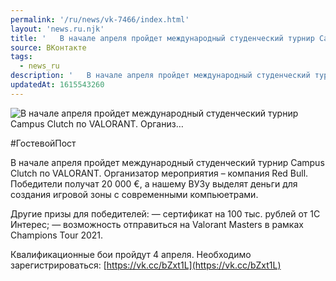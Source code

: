 ```yaml
---
permalink: '/ru/news/vk-7466/index.html'
layout: 'news.ru.njk'
title: '   В начале апреля пройдет международный студенческий турнир Campus Clutch по VALORANT. Организ…'
source: ВКонтакте
tags:
  - news_ru
description: '   В начале апреля пройдет международный студенческий турнир Campus Clutch по VALORANT. Организ…'
updatedAt: 1615543260
---
```

![   В начале апреля пройдет международный студенческий турнир Campus Clutch по VALORANT. Организ…](https://sun9-41.userapi.com/sun9-5/impg/0I2c3D_5WvR6pDfNoNWAohk4OxLnWAdX3dzwoQ/7aJ7m20h81U.jpg?size=1280x853&quality=96&sign=1ed62abd85373576f2535301975a43f2&c_uniq_tag=XN-XeeiRWR7sjHtlB69rwvShBATd6OfIYo-pL-RXVZI&type=album)

#ГостевойПост

В начале апреля пройдет международный студенческий турнир Campus Clutch по VALORANT. Организатор мероприятия – компания Red Bull. Победители получат 20 000 €, а нашему ВУЗу выделят деньги для создания игровой зоны с современными компьюетрами.

Другие призы для победителей:
— сертификат на 100 тыс. рублей от 1С Интерес;
— возможность отправиться на Valorant Masters в рамках Champions Tour 2021.

Квалификационные бои пройдут 4 апреля. Необходимо зарегистрироваться: [https://vk.cc/bZxt1L](https://vk.cc/bZxt1L)
